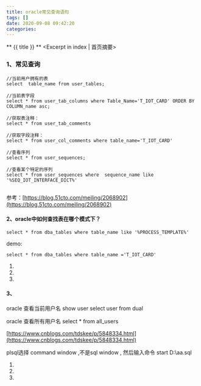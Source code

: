 ```yaml
---
title: oracle常见查询语句
tags: []
date: 2020-09-08 09:42:20
categories:
---
```

** {{ title }} ** <Excerpt in index | 首页摘要>


<!-- more -->

### 1、常见查询

```
//当前用户拥有的表
select  table_name from user_tables; 

//当前表字段 
select * from user_tab_columns where Table_Name='T_IOT_CARD' ORDER BY COLUMN_name asc;

//获取表注释：
select * from user_tab_comments

//获取字段注释：
select * from user_col_comments where table_name='T_IOT_CARD' 

//查看序列
select * from user_sequences;

//查看某个特定的序列
select * from user_sequences where  sequence_name like '%SEQ_IOT_INTERFACE_DICT%'


```

参考：[https://blog.51cto.com/meiling/2068902](https://blog.51cto.com/meiling/2068902)

#### 2、oracle中如何查找表在哪个模式下？

```
select * from dba_tables where table_name like '%PROCESS_TEMPLATE%'

```
demo:
```
select * from dba_tables where table_name ='T_IOT_CARD' 

```


1. 
2. 
3. 

#### 3、

oracle 查看当前用户名
show user
select user from dual

oracle 查看所有用户名
select * from all_users



[https://www.cnblogs.com/tdskee/p/5848334.html](https://www.cnblogs.com/tdskee/p/5848334.html)



plsql选择 command window ,不是sql window ,
然后输入命令 start D:\aa.sql




1. 
2. 
3. 

```

```
